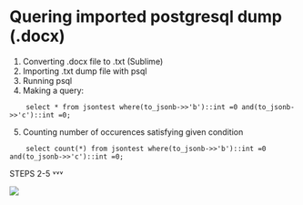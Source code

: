 # Quering imported postgresql dump (.docx)


1. Converting .docx file to .txt (Sublime)
2. Importing .txt dump file with psql
3. Running psql
4. Making a query:
```
    select * from jsontest where(to_jsonb->>'b')::int =0 and(to_jsonb->>'c')::int =0;
```
5. Counting number of occurences satisfying given condition 
```
    select count(*) from jsontest where(to_jsonb->>'b')::int =0 and(to_jsonb->>'c')::int =0;
```

STEPS 2-5
˅˅˅

![](https://i.imgur.com/vC0pr7D.gif)

